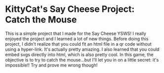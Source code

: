 # KittyCat's Say Cheese Project: Catch the Mouse

This is a simple project that I made for the Say Cheese YSWS! I really enjoyed the project and I learned a lot of new things. Before doing this project, I didn't realize that you could fit an html file in a qr code without using a hyper-link. It's actually pretty amazing. I also learned that you could embed svgs directly into html, which is also pretty cool. In this game, the objective is to try to catch the mouse...but I'll let you in on a little secret: it's impossible!! Try and prove me wrong though!
